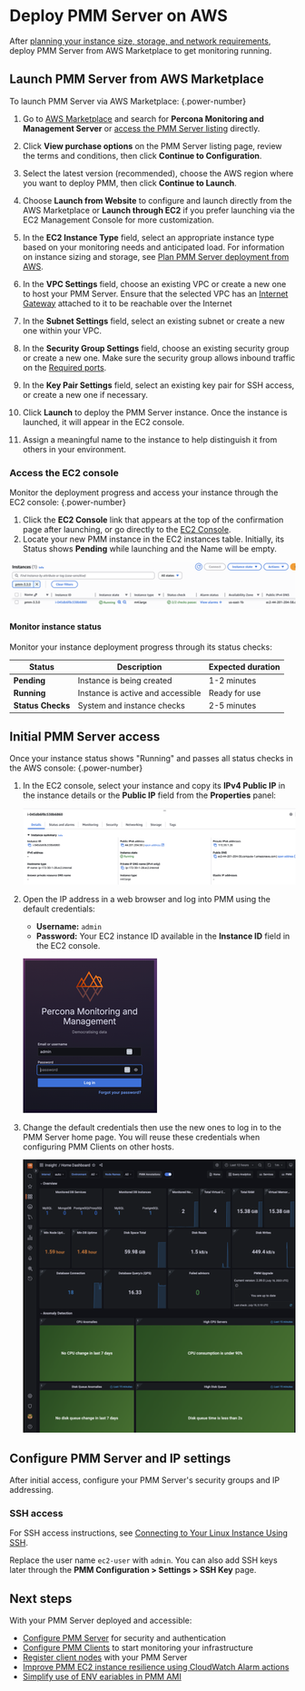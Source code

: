 # Deploy PMM Server on AWS

After [planning your instance size, storage, and network requirements](../aws/plan_aws.md), deploy PMM Server from AWS Marketplace to get monitoring running.

## Launch PMM Server from  AWS Marketplace
To launch  PMM Server via AWS Marketplace:
{.power-number}

1. Go to [AWS Marketplace](https://aws.amazon.com/marketplace) and search for **Percona Monitoring and Management Server** or [access the PMM Server listing](https://aws.amazon.com/marketplace/pp/prodview-uww55ejutsnom) directly.

2. Click **View purchase options** on the PMM Server listing page, review the terms and conditions, then click **Continue to Configuration**.

3. Select the latest version (recommended), choose the AWS region where you want to deploy PMM, then click **Continue to Launch**.

4. Choose **Launch from Website** to configure and launch directly from the AWS Marketplace or **Launch through EC2** if you prefer launching via the EC2 Management Console for more customization.

5. In the **EC2 Instance Type** field, select an appropriate instance type based on your monitoring needs and anticipated load. For information on instance sizing and storage, see [Plan PMM Server deployment from AWS](../aws/plan_aws.md).

6. In the **VPC Settings** field, choose an existing VPC or create a new one to host your PMM Server. Ensure that the selected VPC has an [Internet Gateway](https://docs.aws.amazon.com/vpc/latest/userguide/VPC_Internet_Gateway.html) attached to it to be reachable over the Internet

7. In the **Subnet Settings** field, select an existing subnet or create a new one within your VPC.

8. In the **Security Group Settings** field, choose an existing security group or create a new one. Make sure the security group allows inbound traffic on the [Required ports](../aws/plan_aws.md#network-and-security-planning).
9. In the **Key Pair Settings** field, select an existing key pair for SSH access, or create a new one if necessary.

10. Click **Launch** to deploy the PMM Server instance. Once the instance is launched, it will appear in the EC2 console.

11. Assign a meaningful name to the instance to help distinguish it from others in your environment.

### Access the EC2 console
Monitor the deployment progress and access your instance through the EC2 console:
{.power-number}

1. Click the **EC2 Console** link that appears at the top of the confirmation page after launching, or go directly to the [EC2 Console](https://console.aws.amazon.com/ec2/).
2. Locate your new PMM instance in the EC2 instances table. Initially, its Status shows **Pending** while launching and the Name will be empty. 

![EC2 Console Instance List](../../../../images/aws-marketplace.ec2-console.pmm.1.png)

#### Monitor instance status

Monitor your instance deployment progress through its status checks:

| Status | Description | Expected duration |
|--------|-------------|-------------------|
| **Pending** | Instance is being created | 1-2 minutes |
| **Running** | Instance is active and accessible | Ready for use |
| **Status Checks** | System and instance checks | 2-5 minutes |

## Initial PMM Server access

Once your instance status shows "Running" and passes all status checks in the AWS console:
{.power-number}

1. In the EC2 console, select your instance and copy its **IPv4 Public IP** in the instance details or the **Public IP** field from the **Properties** panel:

    ![Public IP Field](../../../../images/aws-marketplace.pmm.ec2.properties.png)

2. Open the IP address in a web browser and log into PMM using the default credentials:
    - **Username:** `admin` 
    - **Password:** Your EC2 instance ID  available in the **Instance ID** field in the EC2 console.
    
    ![PMM Login](../../../../images/PMM_Login.png)

3. Change the default credentials then use the new ones to log in to the PMM Server home page. You will reuse these credentials when configuring PMM Clients on other hosts.

    ![PMM Home Dashboard](../../../../images/PMM_Home_Dashboard.png)

## Configure PMM Server and IP settings
After initial access, configure your PMM Server's security groups and IP addressing.

### SSH access
For SSH access instructions, see [Connecting to Your Linux Instance Using SSH](https://docs.aws.amazon.com/AWSEC2/latest/UserGuide/AccessingInstancesLinux.html).

Replace the user name `ec2-user` with `admin`. You can also add SSH keys later through the **PMM Configuration > Settings > SSH Key** page.

## Next steps

With your PMM Server deployed and accessible:

- [Configure PMM Server](../aws/configure_aws.md) for security and authentication
- [Configure PMM Clients](../../../install-pmm-client/index.md) to start monitoring your infrastructure
- [Register client nodes](../../../register-client-node/index.md) with your PMM Server
- [Improve PMM EC2 instance resilience using CloudWatch Alarm actions](https://www.percona.com/blog/2021/04/29/improving-percona-monitoring-and-management-ec2-instance-resilience-using-cloudwatch-alarm-actions/)
- [Simplify use of ENV eariables in PMM AMI](https://www.percona.com/blog/simplify-use-of-env-variables-in-percona-monitoring-and-management-ami/)